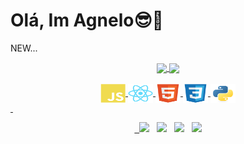 <h1>Olá, Im Agnelo😎🤖</h1>

NEW...

<!--
<div align="center">
  <img align="center" src="https://github.com/RozhakXD/RozhakXD/raw/main/wallpaperflare.com_wallpaper.jpg">
</div>
-->

<!--ESTATISTICS GITHUB-->
<div align="center"  height="350" width="250">
    <a href="https://github.com/Agnelo-72">
    <img align="center" src="https://github-readme-stats.vercel.app/api/top-langs/?username=Agnelo-72&layout=compact&langs_count=7&theme=radical&title_color=ffea00&text_color=fff&icon_color=0088ff"/>
    <img align="center"  height="115em" src="https://github-readme-stats.vercel.app/api?username=Agnelo-72&show_icons=true&theme=radical&include_all_commits=true&count_private=true&title_color=ffea00&text_color=fff&icon_color=0088ff"/>
</div>

<!--LANGUAGES-->
<div align="center">
  <div style="display: inline_block"><br>
    <img align="center" alt="Rafa-Js" height="30" width="40" src="https://raw.githubusercontent.com/devicons/devicon/master/icons/javascript/javascript-plain.svg">
    <img align="center" alt="Rafa-React" height="30" width="40" src="https://raw.githubusercontent.com/devicons/devicon/master/icons/react/react-original.svg">
    <img align="center" alt="Rafa-HTML" height="30" width="40" src="https://raw.githubusercontent.com/devicons/devicon/master/icons/html5/html5-original.svg">
    <img align="center" alt="Rafa-CSS" height="30" width="40" src="https://raw.githubusercontent.com/devicons/devicon/master/icons/css3/css3-original.svg">
    <img align="center" alt="Rafa-Python" height="30" width="40" src="https://raw.githubusercontent.com/devicons/devicon/master/icons/python/python-original.svg">
  </div>
</div>
 
 </br>
 
 <!--SOCIAL MEDIAS-->
<p align="center">
    &nbsp; <a href="https://www.youtube.com/@mr_passanger" target="_blank" rel="noopener noreferrer"><img src="https://img.icons8.com/plasticine/100/000000/youtube.png" width="30" /></a>  
    &nbsp; <a href="#" target="_blank" rel="noopener noreferrer"><img src="https://img.icons8.com/plasticine/100/000000/instagram-new.png" width="30" /></a>  
    &nbsp; <a href="https://twitter.com/baiagnelo" target="_blank" rel="noopener noreferrer"><img src="https://img.icons8.com/plasticine/100/000000/twitter.png" width="30" /></a>
    &nbsp; <a href="#" target="_blank" rel="noopener noreferrer"><img src="https://img.icons8.com/plasticine/100/000000/facebook.png"  width="30" /></a>
</p>

<!--SNAKE GIT 
![Snake animation](https://github.com/Agnelo-72/Agnelo-72/blob/output/github-contribution-grid-snake.svg)
-->



